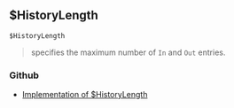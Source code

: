 ## $HistoryLength

```
$HistoryLength
```

> specifies the maximum number of `In` and `Out` entries.
  
 

### Github

* [Implementation of $HistoryLength](https://github.com/axkr/symja_android_library/blob/master/symja_android_library/matheclipse-core/src/main/java/org/matheclipse/core/builtin/ConstantDefinitions.java#L211) 
